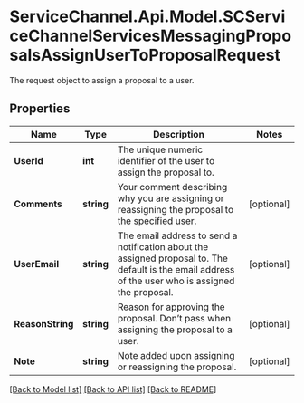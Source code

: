 # ServiceChannel.Api.Model.SCServiceChannelServicesMessagingProposalsAssignUserToProposalRequest
The request object to assign a proposal to a user.

## Properties

Name | Type | Description | Notes
------------ | ------------- | ------------- | -------------
**UserId** | **int** | The unique numeric identifier of the user to assign the proposal to. | 
**Comments** | **string** | Your comment describing why you are assigning or reassigning the proposal to the specified user. | [optional] 
**UserEmail** | **string** | The email address to send a notification about the assigned proposal to. The default is the email address of the user who is assigned the proposal. | [optional] 
**ReasonString** | **string** | Reason for approving the proposal. Don’t pass when assigning the proposal to a user. | [optional] 
**Note** | **string** | Note added upon assigning or reassigning the proposal. | [optional] 

[[Back to Model list]](../README.md#documentation-for-models) [[Back to API list]](../README.md#documentation-for-api-endpoints) [[Back to README]](../README.md)


